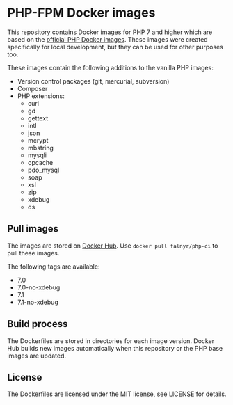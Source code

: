 # PHP-FPM Docker images

This repository contains Docker images for PHP 7 and higher which are based on the [official PHP Docker images](https://hub.docker.com/r/_/php/). These images were created specifically for local development, but they can be used for other purposes too.

These images contain the following additions to the vanilla PHP images:

* Version control packages (git, mercurial, subversion)
* Composer
* PHP extensions:
   * curl
   * gd
   * gettext
   * intl
   * json
   * mcrypt
   * mbstring
   * mysqli
   * opcache
   * pdo_mysql
   * soap
   * xsl
   * zip
   * xdebug
   * ds

## Pull images

The images are stored on [Docker Hub](https://hub.docker.com/r/falnyr/php-ci/). Use `docker pull falnyr/php-ci` to pull these images.

The following tags are available:

* 7.0
* 7.0-no-xdebug
* 7.1
* 7.1-no-xdebug

## Build process

The Dockerfiles are stored in directories for each image version. Docker Hub builds new images automatically when this repository or the PHP base images are updated.

## License

The Dockerfiles are licensed under the MIT license, see LICENSE for details.
